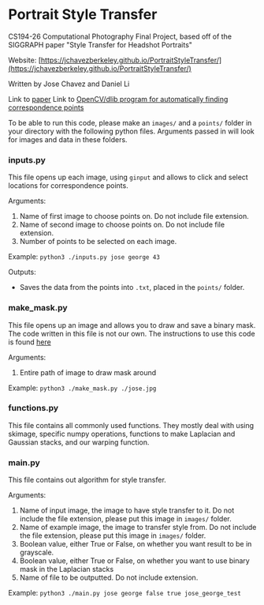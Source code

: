 # Portrait Style Transfer #
CS194-26 Computational Photography Final Project, based off of the SIGGRAPH paper "Style Transfer for Headshot Portraits"

Website: [https://jchavezberkeley.github.io/PortraitStyleTransfer/](https://jchavezberkeley.github.io/PortraitStyleTransfer/)

Written by Jose Chavez and Daniel Li

Link to [paper](https://people.csail.mit.edu/yichangshih/portrait_web/)
Link to [OpenCV/dlib program for automatically finding correspondence points](https://www.pyimagesearch.com/2017/04/03/facial-landmarks-dlib-opencv-python/)

To be able to run this code, please make an `images/` and a `points/` folder in your directory with the following python files. Arguments passed in will look for images and data in these folders.

### inputs.py ###
This file opens up each image, using `ginput` and allows to click and select locations for correspondence points.

Arguments:
1. Name of first image to choose points on. Do not include file extension.
2. Name of second image to choose points on. Do not include file extension.
3. Number of points to be selected on each image.

Example: `python3 ./inputs.py jose george 43`

Outputs:
* Saves the data from the points into `.txt`, placed in the `points/` folder.

### make_mask.py ###
This file opens up an image and allows you to draw and save a binary mask. The code written in this file is not our own. The instructions to use this code is found [here](https://github.com/nikhilushinde/cs194-26_proj3_2.2)

Arguments:
1. Entire path of image to draw mask around

Example: `python3 ./make_mask.py ./jose.jpg`

### functions.py ###
This file contains all commonly used functions. They mostly deal with using skimage, specific numpy operations, functions to make Laplacian and Gaussian stacks, and our warping function.

### main.py ###
This file contains out algorithm for style transfer.

Arguments:
1. Name of input image, the image to have style transfer to it. Do not include the file extension, please put this image in `images/` folder.
2. Name of example image, the image to transfer style from. Do not include the file extension, please put this image in `images/` folder.
3. Boolean value, either True or False, on whether you want result to be in grayscale.
4. Boolean value, either True or False, on whether you want to use binary mask in the Laplacian stacks
5. Name of file to be outputted. Do not include extension.

Example: `python3 ./main.py jose george false true jose_george_test`
